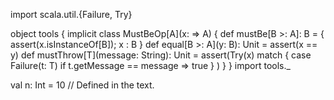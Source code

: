 import scala.util.{Failure, Try}

object tools {
  implicit class MustBeOp[A](x: => A) {
    def mustBe[B >: A]: B = { assert(x.isInstanceOf[B]); x : B }
    def equal[B >: A](y: B): Unit = assert(x == y)
    def mustThrow[T](message: String): Unit = assert(Try(x) match { case Failure(t: T) if t.getMessage == message => true } )
  }
}
import tools._

val n: Int = 10 // Defined in the text.

